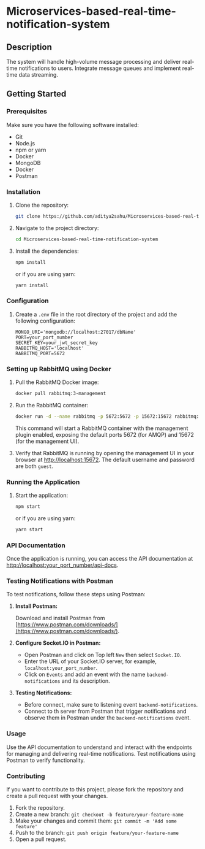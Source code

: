 # Microservices-based-real-time-notification-system

## Description

The system will handle high-volume message processing and deliver real-time notifications to users. Integrate message queues and implement real-time data streaming.

## Getting Started

### Prerequisites

Make sure you have the following software installed:

- Git
- Node.js
- npm or yarn
- Docker
- MongoDB
- Docker
- Postman

### Installation

1. Clone the repository:

    ```bash
    git clone https://github.com/aditya2sahu/Microservices-based-real-time-notification-system.git
    ```

2. Navigate to the project directory:

    ```bash
    cd Microservices-based-real-time-notification-system
    ```

3. Install the dependencies:

    ```bash
    npm install
    ```

    or if you are using yarn:

    ```bash
    yarn install
    ```

### Configuration

1. Create a `.env` file in the root directory of the project and add the following configuration:

    ```plaintext
    MONGO_URI='mongodb://localhost:27017/dbName'
    PORT=your_port_number
    SECRET_KEY=your_jwt_secret_key
    RABBITMQ_HOST='localhost'
    RABBITMQ_PORT=5672
    ```

### Setting up RabbitMQ using Docker

1. Pull the RabbitMQ Docker image:

    ```bash
    docker pull rabbitmq:3-management
    ```

2. Run the RabbitMQ container:

    ```bash
    docker run -d --name rabbitmq -p 5672:5672 -p 15672:15672 rabbitmq:3-management
    ```

    This command will start a RabbitMQ container with the management plugin enabled, exposing the default ports 5672 (for AMQP) and 15672 (for the management UI).

3. Verify that RabbitMQ is running by opening the management UI in your browser at [http://localhost:15672](http://localhost:15672). The default username and password are both `guest`.

### Running the Application

1. Start the application:

    ```bash
    npm start
    ```

    or if you are using yarn:

    ```bash
    yarn start
    ```

### API Documentation

Once the application is running, you can access the API documentation at [http://localhost:your_port_number/api-docs](http://localhost:your_port_number/api-docs).

### Testing Notifications with Postman

To test notifications, follow these steps using Postman:

1. **Install Postman:**

   Download and install Postman from [https://www.postman.com/downloads/](https://www.postman.com/downloads/).

2. **Configure Socket.IO in Postman:**

   - Open Postman and click on Top left `New` then select `Socket.IO`.
   - Enter the URL of your Socket.IO server, for example, `localhost:your_port_number`.
   - Click on `Events` and add an event with the name `backend-notifications` and its description.

3. **Testing Notifications:**

   - Before connect, make sure to listening event `backend-notifications`.
   - Connect to th server from Postman that trigger notifications and observe them in Postman under the `backend-notifications` event.

### Usage

Use the API documentation to understand and interact with the endpoints for managing and delivering real-time notifications. Test notifications using Postman to verify functionality.

### Contributing

If you want to contribute to this project, please fork the repository and create a pull request with your changes.

1. Fork the repository.
2. Create a new branch: `git checkout -b feature/your-feature-name`
3. Make your changes and commit them: `git commit -m 'Add some feature'`
4. Push to the branch: `git push origin feature/your-feature-name`
5. Open a pull request.

<!-- ### License

This project is licensed under the MIT License - see the [LICENSE](LICENSE) file for details. -->

